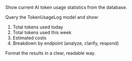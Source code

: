 Show current AI token usage statistics from the database.

Query the TokenUsageLog model and show:
1. Total tokens used today
2. Total tokens used this week
3. Estimated costs
4. Breakdown by endpoint (analyze, clarify, respond)

Format the results in a clear, readable way.

